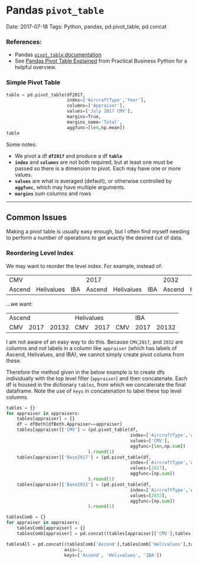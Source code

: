 # Pandas `pivot_table`
Date: 2017-07-18
Tags: Python, pandas, pd.pivot_table, pd.concat

### References:
- Pandas [`pivot_table` documentation](https://pandas.pydata.org/pandas-docs/stable/generated/pandas.pivot_table.html)
- See [Pandas Pivot Table Explained](http://pbpython.com/pandas-pivot-table-explained.html) from Practical Business Python for a helpful overview.

### Simple Pivot Table
```python
table = pd.pivot_table(df2017,
                       index=['AircraftType','Year'],
                       columns=['Appraiser'],
                       values=['July 2017 CMV'],
                       margins=True,
                       margins_name='Total',
                       aggfunc=[len,np.mean])
table
```
Some notes:
- We pivot a df **`df2017`** and produce a df **`table`**
- **`index`** and **`columns`** are not both required, but at least one must be passed so there is a dimension to pivot. Each may have one or more values.
- **`values`** are what is averaged (default), or otherwise controlled by **`aggfunc`**, which may have multiple arguments.
- **`margins`** sum columns and rows

---

## Common Issues
Making a pivot table is usually easy enough, but I often find myself needing to perform a number of operations to get exactly the desired cut of data.

### Reordering Level Index
We may want to reorder the level index. For example, instead of:

<table>
  <tr>
    <td colspan="3">CMV</td>
    <td colspan="3">2017</td>
    <td colspan="3">2032</td>
  </tr>
  <tr>
    <td>Ascend</td>
    <td>Helivalues</td>
    <td>IBA</td>
    <td>Ascend</td>
    <td>Helivalues</td>
    <td>IBA</td>
    <td>Ascend</td>
    <td>Helivalues</td>
    <td>IBA</td>
  </tr>
</table>

...we want:

<table>
  <tr>
    <td colspan="3">Ascend</td>
    <td colspan="3">Helivalues</td>
    <td colspan="3">IBA</td>
  </tr>
  <tr>
    <td>CMV</td>
    <td>2017</td>
    <td>20132</td>
    <td>CMV</td>
    <td>2017</td>
    <td>CMV</td>
    <td>2017</td>
    <td>20132</td>
  </tr>
</table>

I am not aware of an easy way to do this. Because `CMV`,`2017`, and `2032` are columns and not labels in a column like `appraiser` (which has labels of Ascend, Helivalues, and IBA), we cannot simply create pivot colums from these.

Therefore the method given in the below example is to create dfs individually with the top level filter (`appraiser`) and then concatenate. Each df is housed in the dictionary `tables`, from which we concatenate the final dataframe. Note the use of `keys` in concatenation to label these top level columns.

```python
tables = {}
for appraiser in appraisers:
    tables[appraiser] = {}
    df = dfBoth[dfBoth.Appraiser==appraiser]
    tables[appraiser]['CMV'] = (pd.pivot_table(df,
                                               index=['AircraftType','Appraisal Year'],
                                               values=['CMV'],
                                               aggfunc=[len,np.sum])
                               ).round(1)
    tables[appraiser]['Base2017'] = (pd.pivot_table(df,
                                               index=['AircraftType','Appraisal Year'],
                                               values=[2017],
                                               aggfunc=[np.sum])
                               ).round(1)
    tables[appraiser]['Base2032'] = (pd.pivot_table(df,
                                               index=['AircraftType','Appraisal Year'],
                                               values=[2032],
                                               aggfunc=[np.sum])
                               ).round(1)

tablesComb = {}
for appraiser in appraisers:
    tablesComb[appraiser] = {}
    tablesComb[appraiser] = pd.concat((tables[appraiser]['CMV'],tables[appraiser]['Base2017'],tables[appraiser]['Base2032']),axis=1)

tablesAll = pd.concat((tablesComb['Ascend'],tablesComb['Helivalues'],tablesComb['IBA']),
                      axis=1,
                      keys=['Ascend', 'Helivalues', 'IBA'])
```
